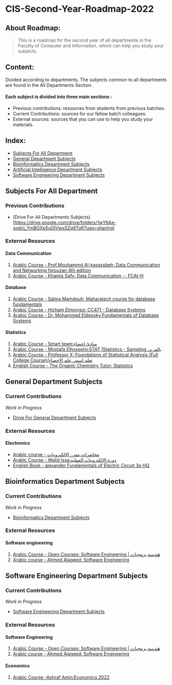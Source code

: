 # CIS-Second-Year-Roadmap-2022

## About Roadmap:
> This is a roadmap for the second year of all departments in the Faculty of Computer and Information, which can help you study your subjects.

## Content:
Divided according to departments, The subjects common to all departments are found in the All Departments Section.

#### Each subject is divided into three main sections :
- Previous contributions: resources from students from previous batches.
- Current Contributions:  sources for our fellow batch colleagues.
- External sources: sources that you can use to help you study your materials.

## Index:
- [Subjects For All Department](#Subjects-For-All-Department)
- [General Department Subjects](#General-Department-Subjects)
- [Bioinformatics Department Subjects](#Bioinformatics-Department-Subjects)
- [Artificial Intelligence Department Subjects](#Artificial-Intelligence-Department-Subjects)
- [Software Engineering Department Subjects](#Software-Engineering-Department-Subjects)


## Subjects For All Department

### Previous Contributions
- (Drive For All Departments Subjects)[https://drive.google.com/drive/folders/1wY6Ae-xodcI_YmBGXp5uGIVwsSZq9ToK?usp=sharing]


### External Resources 
#### Data Communication
1. [Arabic Course - Prof.Mouhammd Al-kasassbeh: Data Communication and Networking forouzan 4th edition](https://www.youtube.com/watch?v=Gb6WbxEXGdw&list=PLCaBbsduBn60kJ_uzegOmQ5yZTdz5BnqC&index=1&ab_channel=Prof.MouhammdAl-kasassbeh)
2. [Arabic Course - Khamis Safy: Data Communication -- FCAI-H ](https://www.youtube.com/playlist?list=PL3AEnnV61XKUhQirA0Izn-_MPaVefJYGv)

#### Database
1. [Arabic Course - Salma Mamdouh: Maharatech course for database fundamentals ](https://maharatech.gov.eg/mod/hvp/view.php?id=7139&forceview=1)
2. [Arabic Course - Hicham Elmongui: CC471 - Database Systems ](https://www.youtube.com/playlist?list=PLiRL7CfiWlYG7rPyYpynLWU_0qcAqOPJS)
3. [Arabic Course - Dr. Mohammed Eldesoky:Fundamentals of Database Systems ](https://www.youtube.com/playlist?list=PL37D52B7714788190)

#### Statistics
1. [Arabic Course - Smart team:مبادئ إحصاء ](https://www.youtube.com/playlist?list=PLPn4eVPZKtrJCtXn-FeI2_R6bqd6DNlpY)
2. [Arabic Course - Mostafa Elhosseini:STAT |Statistics - Sampling بالعربي ](https://www.youtube.com/watch?v=1YkeZdimu9w&list=PL-cKUB-e2KiuXuUQ9POZoayIOV2oOs5GL&ab_channel=MostafaElhosseini)
3. [Arabic Course - Professor X: Foundations of Statistical Analysis (Full College Course)/تعلم اسس علم الاحصاء](https://www.youtube.com/playlist?list=PLVpJGVBmPnw3eRSzC90oXA6gBcG-nEYIe)
4. [English Course - The Organic Chemistry Tutor: Statistics](https://www.youtube.com/playlist?list=PL0o_zxa4K1BVsziIRdfv4Hl4UIqDZhXWV)


## General Department Subjects

### Current Contributions
_Work in Progress_
- [Drive For General Department Subjects](https://drive.google.com/drive/folders/1AfpksQxKVCQFYVNs74IL4hzRgSkQU2yH?lfhs=2)

### External Resources 

#### Electronics
- [Arabic course - محاضرات مقرر الإلكترونيات](https://www.youtube.com/playlist?list=PLoiEx8wAxvXJc4sC5tvFP4mJtdHyBfAIg)
- [Arabic Course - Walid Issa:دورة الالكترونيات العملية](https://www.youtube.com/playlist?list=PLww54WQ2wa5rOJ7FcXxi-CMNgmpybv7ei)
- [English Book - alexander Fundamentals of Electric Circuit 3e HQ](https://fenix.ciencias.ulisboa.pt/downloadFile/563087392380179/Fundamentals%20Of%20Electric%20Circuits.pdf)

## Bioinformatics Department Subjects

### Current Contributions
_Work in Progress_
- [Bioinformatics Department Subjects](https://drive.google.com/drive/folders/1rkCx5yqfj-ohiXMkYysAJYWmInzpDAet?lfhs=2)

### External Resources 

#### Software engineering
1. [Arabic Course - Open Courses: Software Engineering  | هندسة برمجيات](https://www.youtube.com/watch?v=23wr24zdmQM&list=PL08ef9eJxtJZvt5BOsT46vN6kWnflVKH4)
2. [Arabic course - Ahmed Alageed: Software Engineering ](https://www.youtube.com/playlist?list=PLquXYvvn8Qk-Yb-ytydSIePeSwTtQmPSX)


## Software Engineering Department Subjects

### Current Contributions
_Work in Progress_
- [Software Engineering Department Subjects](https://drive.google.com/drive/folders/15VUk3Deo87SIRGjtl24y_ObVf5nqTWc3?lfhs=2)
	
### External Resources 

#### Software Engineering
1. [Arabic Course - Open Courses: Software Engineering  | هندسة برمجيات](https://www.youtube.com/watch?v=23wr24zdmQM&list=PL08ef9eJxtJZvt5BOsT46vN6kWnflVKH4)
2. [Arabic course - Ahmed Alageed: Software Engineering ](https://www.youtube.com/playlist?list=PLquXYvvn8Qk-Yb-ytydSIePeSwTtQmPSX)

#### Economics
1. [Arabic Course -Ashraf Amin:Economics 2022 ](https://www.youtube.com/playlist?list=PLCFXiGn4-ZKaoFc19It8bZt0cncTdsY-D)

